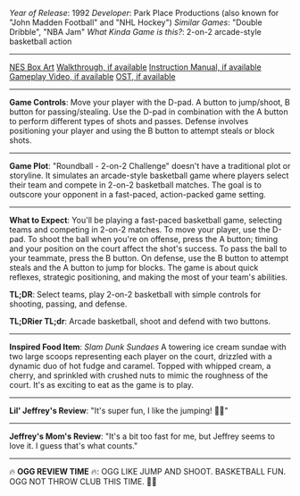 *Year of Release*: 1992
*Developer*: Park Place Productions (also known for "John Madden Football" and "NHL Hockey")
*Similar Games*: "Double Dribble", "NBA Jam"
*What Kinda Game is this?*: 2-on-2 arcade-style basketball action

---
[NES Box Art](https://www.google.com/search?tbm=isch&q=NES+Box+Art+Roundball+-+2-on-2+Challenge) 
[Walkthrough, if available](https://www.google.com/search?q=Walkthrough+Steam+Roundball+-+2-on-2+Challenge)
[Instruction Manual, if available](https://www.google.com/search?q=NES+Instruction+Manual+Roundball+-+2-on-2+Challenge)
[Gameplay Video, if available](https://www.youtube.com/results?search_query=gameplay+NES+Roundball+-+2-on-2+Challenge) 
[OST, if available](https://www.youtube.com/results?search_query=gameplay+NES+Roundball+-+2-on-2+Challenge+OST)

- - -
**Game Controls**:
Move your player with the D-pad. A button to jump/shoot, B button for passing/stealing. Use the D-pad in combination with the A button to perform different types of shots and passes. Defense involves positioning your player and using the B button to attempt steals or block shots.

- - -
**Game Plot**:
"Roundball - 2-on-2 Challenge" doesn't have a traditional plot or storyline. It simulates an arcade-style basketball game where players select their team and compete in 2-on-2 basketball matches. The goal is to outscore your opponent in a fast-paced, action-packed game setting.

- - -
**What to Expect**: 
You'll be playing a fast-paced basketball game, selecting teams and competing in 2-on-2 matches. To move your player, use the D-pad. To shoot the ball when you're on offense, press the A button; timing and your position on the court affect the shot's success. To pass the ball to your teammate, press the B button. On defense, use the B button to attempt steals and the A button to jump for blocks. The game is about quick reflexes, strategic positioning, and making the most of your team's abilities.

**TL;DR**:
Select teams, play 2-on-2 basketball with simple controls for shooting, passing, and defense.

**TL;DRier TL;dr**: 
Arcade basketball, shoot and defend with two buttons.

---
**Inspired Food Item**: *Slam Dunk Sundaes*
A towering ice cream sundae with two large scoops representing each player on the court, drizzled with a dynamic duo of hot fudge and caramel. Topped with whipped cream, a cherry, and sprinkled with crushed nuts to mimic the roughness of the court. It's as exciting to eat as the game is to play.

---
**Lil' Jeffrey's Review**: "It's super fun, I like the jumping! 🏀😄"

---
**Jeffrey's Mom's Review**: "It's a bit too fast for me, but Jeffrey seems to love it. I guess that's what counts."

---
🔥 **OGG REVIEW TIME** 🔥: OGG LIKE JUMP AND SHOOT. BASKETBALL FUN. OGG NOT THROW CLUB THIS TIME. 🏀🔥